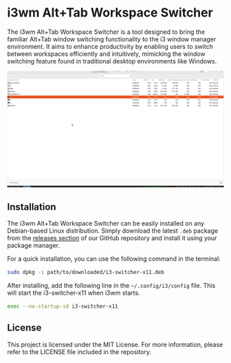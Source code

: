 # i3wm Alt+Tab Workspace Switcher

The i3wm Alt+Tab Workspace Switcher is a tool designed to bring the familiar Alt+Tab window switching functionality to the i3 window manager environment. It aims to enhance productivity by enabling users to switch between workspaces efficiently and intuitively, mimicking the window switching feature found in traditional desktop environments like Windows.

<p align="center">
  <img src="demo.gif" />
</p>


## Installation

The i3wm Alt+Tab Workspace Switcher can be easily installed on any Debian-based Linux distribution. Simply download the latest `.deb` package from the [releases section](https://github.com/iondodon/i3-switcher-x11/releases) of our GitHub repository and install it using your package manager.

For a quick installation, you can use the following command in the terminal:

```bash
sudo dpkg -i path/to/downloaded/i3-switcher-x11.deb
```

After installing, add the following line in the `~/.config/i3/config` file. This will start the i3-switcher-x11 when i3wm starts.

```bash
exec --no-startup-id i3-switcher-x11
```

## License

This project is licensed under the MIT License. For more information, please refer to the LICENSE file included in the repository.